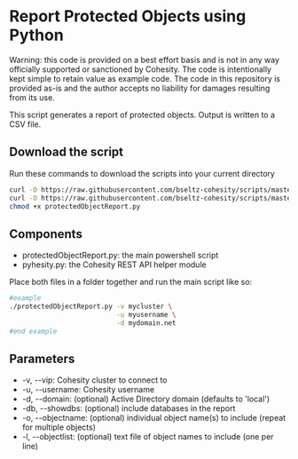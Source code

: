 # Report Protected Objects using Python

Warning: this code is provided on a best effort basis and is not in any way officially supported or sanctioned by Cohesity. The code is intentionally kept simple to retain value as example code. The code in this repository is provided as-is and the author accepts no liability for damages resulting from its use.

This script generates a report of protected objects. Output is written to a CSV file.

## Download the script

Run these commands to download the scripts into your current directory

```bash
curl -O https://raw.githubusercontent.com/bseltz-cohesity/scripts/master/reports/python/protectedObjectReport/protectedObjectReport.py
curl -O https://raw.githubusercontent.com/bseltz-cohesity/scripts/master/python/pyhesity.py
chmod +x protectedObjectReport.py
```

## Components

* protectedObjectReport.py: the main powershell script
* pyhesity.py: the Cohesity REST API helper module

Place both files in a folder together and run the main script like so:

```bash
#example
./protectedObjectReport.py -v mycluster \
                           -u myusername \
                           -d mydomain.net
#end example
```

## Parameters

* -v, --vip: Cohesity cluster to connect to
* -u, --username: Cohesity username
* -d, --domain: (optional) Active Directory domain (defaults to 'local')
* -db, --showdbs: (optional) include databases in the report
* -o, --objectname: (optional) individual object name(s) to include (repeat for multiple objects)
* -l, --objectlist: (optional) text file of object names to include (one per line)
